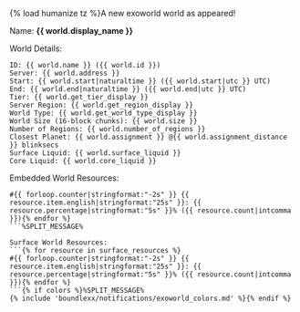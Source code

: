 {% load humanize tz %}A new exoworld world as appeared!

Name: **{{ world.display_name }}**

World Details:
```
ID: {{ world.name }} ({{ world.id }})
Server: {{ world.address }}
Start: {{ world.start|naturaltime }} ({{ world.start|utc }} UTC)
End: {{ world.end|naturaltime }} ({{ world.end|utc }} UTC)
Tier: {{ world.get_tier_display }}
Server Region: {{ world.get_region_display }}
World Type: {{ world.get_world_type_display }}
World Size (16-block chunks): {{ world.size }}
Number of Regions: {{ world.number_of_regions }}
Closest Planet: {{ world.assignment }} @{{ world.assignment_distance }} blinksecs
Surface Liquid: {{ world.surface_liquid }}
Core Liquid: {{ world.core_liquid }}
```

Embedded World Resources:
```{% for resource in embedded_resources %}
#{{ forloop.counter|stringformat:"-2s" }} {{ resource.item.english|stringformat:"25s" }}: {{ resource.percentage|stringformat:"5s" }}% ({{ resource.count|intcomma }}){% endfor %}
```%SPLIT_MESSAGE%

Surface World Resources:
```{% for resource in surface_resources %}
#{{ forloop.counter|stringformat:"-2s" }} {{ resource.item.english|stringformat:"25s" }}: {{ resource.percentage|stringformat:"5s" }}% ({{ resource.count|intcomma }}){% endfor %}
```{% if colors %}%SPLIT_MESSAGE%
{% include 'boundlexx/notifications/exoworld_colors.md' %}{% endif %}
